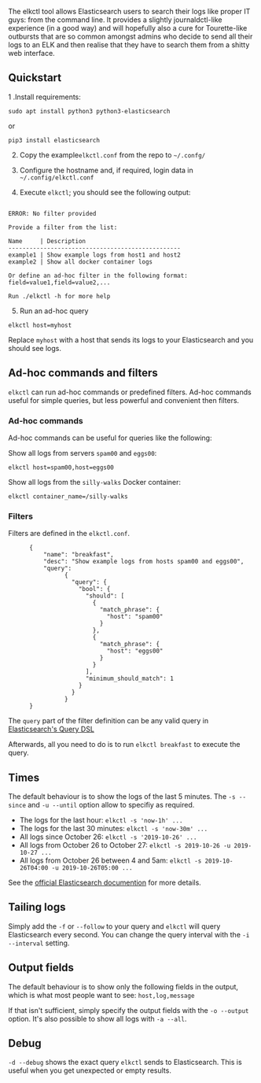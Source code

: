 The elkctl tool allows Elasticsearch users to search their logs like
proper IT guys: from the command line.  It provides a slightly journaldctl-like
experience (in a good way) and will hopefully also a cure for Tourette-like
outbursts that are so common amongst admins who decide to send all their logs
to an ELK and then realise that they have to search them from a shitty web
interface.

## Quickstart

1 .Install requirements:

```
sudo apt install python3 python3-elasticsearch
```

or 

```
pip3 install elasticsearch
```

2. Copy the example`elkctl.conf` from the repo to `~/.confg/`

3. Configure the hostname and, if required, login data in `~/.config/elkctl.conf`

4. Execute `elkctl`; you should see the following output:

```

ERROR: No filter provided

Provide a filter from the list:

Name     | Description
-------------------------------------------------
example1 | Show example logs from host1 and host2
example2 | Show all docker container logs

Or define an ad-hoc filter in the following format:
field=value1,field=value2,...

Run ./elkctl -h for more help

```

5. Run an ad-hoc query

```
elkctl host=myhost
```

Replace `myhost` with a host that sends its logs to your Elasticsearch and you should see logs.

## Ad-hoc commands and filters
`elkctl` can run ad-hoc commands or predefined filters. Ad-hoc commands useful for simple queries, but less powerful and convenient then filters. 

### Ad-hoc commands

Ad-hoc commands can be useful for queries like the following:

Show all logs from servers `spam00` and `eggs00`:

```
elkctl host=spam00,host=eggs00
```

Show all logs from the `silly-walks` Docker container:

```
elkctl container_name=/silly-walks
```

### Filters

Filters are defined in the `elkctl.conf`.

```
      {                                                                                                                                                       
          "name": "breakfast",                                                                                                                                
          "desc": "Show example logs from hosts spam00 and eggs00",                                                                                           
          "query":                                                                                                                                            
                {                                                                                                                                             
                  "query": {                                                                                                                                  
                    "bool": {                                                                                                                                 
                      "should": [                                                                                                                             
                        {                                                                                                                                     
                          "match_phrase": {                                                                                                                   
                            "host": "spam00"                                                                                                                  
                          }                                                                                                                                   
                        },                                                                                                                                    
                        {                                                                                                                                     
                          "match_phrase": {                                                                                                                   
                            "host": "eggs00"                                                                                                                  
                          }                                                                                                                                   
                        }                                                                                                                                     
                      ],                                                                                                                                      
                      "minimum_should_match": 1                                                                                                               
                    }                                                                                                                                         
                  }                                                                                                                                           
                }                                                                                                                                             
      }
```      

The `query` part of the filter definition can be any valid query in [Elasticsearch's Query DSL](https://www.elastic.co/guide/en/elasticsearch/reference/current/query-dsl.html)

Afterwards, all you need to do is to run `elkctl breakfast` to execute the query. 

## Times 

The default behaviour is to show the logs of the last 5 minutes. The `-s --since` and `-u --until` option allow to specifiy as required.

 - The logs for the last hour: `elkctl -s 'now-1h' ...`
 - The logs for the last 30 minutes: `elkctl -s 'now-30m' ...`
 - All logs since October 26: `elkctl -s '2019-10-26' ...`
 - All logs from October 26 to October 27: `elkctl -s 2019-10-26 -u 2019-10-27 ...`
 - All logs from October 26 between 4 and 5am: `elkctl -s 2019-10-26T04:00 -u 2019-10-26T05:00 ...`

See the [official Elasticsearch documention](https://www.elastic.co/guide/en/elasticsearch/reference/master/common-options.html#date-math) for more details.

## Tailing logs

Simply add the `-f`  or `--follow` to your query and `elkctl` will query Elasticsearch every second. You can change the query interval with the `-i --interval` setting.

## Output fields

The default behaviour is to show only the following fields in the output, which is what most people want to see: `host,log,message`

If that isn't sufficient, simply specify the output fields with the `-o --output` option. It's also possible to show all logs with `-a --all`.

## Debug

`-d --debug` shows the exact query `elkctl` sends to Elasticsearch. This is useful when you get unexpected or empty results. 
